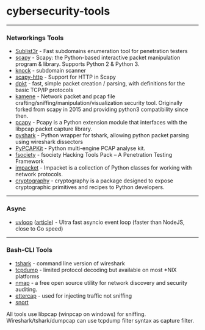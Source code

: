# cybersecurity-tools


-------------
### Networkings Tools
- [Sublist3r](https://github.com/aboul3la/Sublist3r) - Fast subdomains enumeration tool for penetration testers
- [scapy](https://github.com/secdev/scapy) - Scapy: the Python-based interactive packet manipulation program & library. Supports Python 2 & Python 3.
- [knock](https://github.com/guelfoweb/knock) - subdomain scanner
- [scapy-http](https://github.com/invernizzi/scapy-http) - Support for HTTP in Scapy
- [dpkt](https://github.com/kbandla/dpkt) - fast, simple packet creation / parsing, with definitions for the basic TCP/IP protocols
- [kamene](https://github.com/phaethon/kamene) - Network packet and pcap file crafting/sniffing/manipulation/visualization security tool. Originally forked from scapy in 2015 and providing python3 compatibility since then.
- [pcapy](https://github.com/SecureAuthCorp/pcapy) - Pcapy is a Python extension module that interfaces with the libpcap packet capture library.
- [pyshark](https://github.com/KimiNewt/pyshark) - Python wrapper for tshark, allowing python packet parsing using wireshark dissectors
- [PyPCAPKit](https://github.com/JarryShaw/PyPCAPKit) - Python multi-engine PCAP analyse kit.
- [fsociety](https://github.com/Manisso/fsociety) - fsociety Hacking Tools Pack – A Penetration Testing Framework
- [impacket](https://github.com/SecureAuthCorp/impacket) - Impacket is a collection of Python classes for working with network protocols.
- [cryptography](https://github.com/pyca/cryptography) - cryptography is a package designed to expose cryptographic primitives and recipes to Python developers.

-------------
### Async
- [uvloop](https://github.com/MagicStack/uvloop) ([article](https://magic.io/blog/uvloop-blazing-fast-python-networking/)) - Ultra fast asyncio event loop (faster than NodeJS, close to Go speed)

-------------

### Bash-CLI Tools


- [tshark](https://www.wireshark.org/docs/man-pages/tshark.html) - command line version of wireshark
- [tcpdump](https://www.tcpdump.org/) - limited protocol decoding but available on most *NIX platforms
- [nmap](https://nmap.org/) - a free open source utility for network discovery and security auditing. 
- [ettercap](http://www.ettercap-project.org/) - used for injecting traffic not sniffing
- [snort](https://www.snort.org/#get-started)

All tools use libpcap (winpcap on windows) for sniffing. Wireshark/tshark/dumpcap can use tcpdump filter syntax as capture filter.


